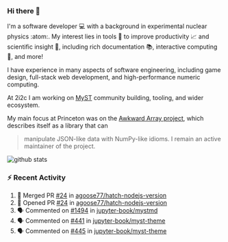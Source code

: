 ### Hi there 👋 

I'm a software developer 💻 with a background in experimental nuclear physics :atom:. My interest lies in tools :wrench: to improve productivity :chart_with_upwards_trend: and scientific insight :telescope:, including rich documentation 📚, interactive computing 🧮, and more! 

I have experience in many aspects of software engineering, including game design, full-stack web development, and high-performance numeric computing. 

At 2i2c I am working on [MyST](https://github.com/jupyter-book/mystmd) community building, tooling, and wider ecosystem. 

My main focus at Princeton was on the [Awkward Array project](awkward-array.org/), which describes itself as a library that can 
> manipulate JSON-like data with NumPy-like idioms. I remain an active maintainer of the project. 

![github stats](https://github-readme-stats.vercel.app/api?username=agoose77&show_icons=true&hide_rank=true&hide_title=true&bg_color=30,e76445,904e95&text_color=efe3ec&icon_color=efe3ec)
<!--
**agoose77/agoose77** is a ✨ _special_ ✨ repository because its `README.md` (this file) appears on your GitHub profile.

Here are some ideas to get you started:

- 🔭 I’m currently working on ...
- 🌱 I’m currently learning ...
- 👯 I’m looking to collaborate on ...
- 🤔 I’m looking for help with ...
- 💬 Ask me about ...
- 📫 How to reach me: ...
- 😄 Pronouns: ...
- ⚡ Fun fact: ...
-->

### :zap: Recent Activity

<!--START_SECTION:activity-->
1. 🎉 Merged PR [#24](https://github.com/agoose77/hatch-nodejs-version/pull/24) in [agoose77/hatch-nodejs-version](https://github.com/agoose77/hatch-nodejs-version)
2. 💪 Opened PR [#24](https://github.com/agoose77/hatch-nodejs-version/pull/24) in [agoose77/hatch-nodejs-version](https://github.com/agoose77/hatch-nodejs-version)
3. 🗣 Commented on [#1494](https://github.com/jupyter-book/mystmd/issues/1494#issuecomment-2312612500) in [jupyter-book/mystmd](https://github.com/jupyter-book/mystmd)
4. 🗣 Commented on [#441](https://github.com/jupyter-book/myst-theme/pull/441#issuecomment-2312200702) in [jupyter-book/myst-theme](https://github.com/jupyter-book/myst-theme)
5. 🗣 Commented on [#445](https://github.com/jupyter-book/myst-theme/pull/445#issuecomment-2312168105) in [jupyter-book/myst-theme](https://github.com/jupyter-book/myst-theme)
<!--END_SECTION:activity-->
